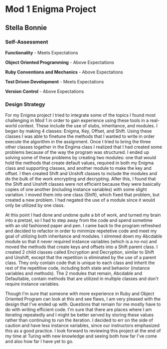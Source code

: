 # Mod 1 Enigma Project 

## Stella Bonnie 

### Self-Assessment 

**Functionality** - Meets Expectations 

**Object Oriented Programming** - Above Expectations 

**Ruby Conventions and Mechanics** - Above Expectations

**Test Driven Development** - Meets Expectations

**Version Control** - Above Expectations 

### Design Strategy 
For my Enigma project I tried to integrate some of the topics I found most challenging in Mod 1 in order to gain experience using these tools in a real-world context. These include the use of stubs, inheritance, and modules. I began by making 4 classes: Enigma, Key, Offset, and Shift. Using these classes I was able to finetune the methods that I wanted to write in order execute the algorithm in the assignment. Once I tried to bring the three other classes together in the Engima class I realized that I had created some problems because of the way the program was structured. I ended up solving some of these problems by creating two modules: one that would hold the methods that create default values, required in both my Enigma class and supporting classes, and another module to make the key and offset. I then created Shift and Unshift classes to include the modules and do the bulk of the work encrypting and decrypting. After this, I found that the Shift and Unshift classes were not efficient because they were basically copies of one another (including instance variables) with some slight variation. I moved them into one class (Shift), which fixed that problem, but created a new problem. I had negated the use of a module since it would only be utilized by one class. 

At this point I had done and undone quite a bit of work, and turned my brain into a pretzel, so I had to step away from the code and spend sometime with an old fashioned paper and pen. I came back to the program refreshed and decided to refactor in order to minimize repetetive code and meet my goal of utilizing both inheritance and modules. I slimmed down my Abcdable module so that it never required instance variables (which is a no-no) and moved the methods that create keys and offsets into a Shift parent class. I created 2 child classes called Encryption and Decryption, similar to Shift and Unshift, except that the repetition is eliminated by the use of a parent class. They only contain code that is unique to each class and inherit the rest of the repetitive code, including both state and behavior (instance variables and methods). The 2 modules that remain, Abcdable and Defaultable, contain methods that are utilized in multiple classes and don't require instance variables. 

Though I'm sure that someone with more experience in Ruby and Object Oriented Program can look at this and see flaws, I am very pleased with the design that I've ended up with. Questions that remain for me mostly have to do with writing efficient code. I'm sure that there are places where I am iterating repeatedly and I might be better served by storing these values rather than continuing to run the iteration. I decided to err on the side of caution and have less instance variables, since our instructors emphasized this as a good practice. I look forward to reviewing this project at the end of my time at Turing with new knowledge and seeing both how far I've come and also how far I have yet to go. 

